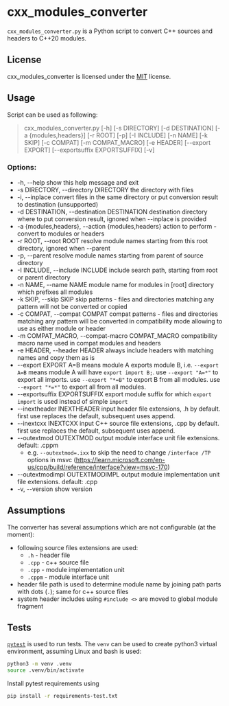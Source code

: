# cxx_modules_converter

`cxx_modules_converter.py` is a Python script to convert C++ sources and headers to C++20 modules.

## License

cxx_modules_converter is licensed under the [MIT](LICENSE) license.

## Usage
Script can be used as following:
> cxx_modules_converter.py [-h] [-s DIRECTORY] [-d DESTINATION] [-a {modules,headers}] [-r ROOT] [-p] [-I INCLUDE] [-n NAME] [-k SKIP] [-c COMPAT] [-m COMPAT_MACRO] [-e HEADER] [--export EXPORT] [--exportsuffix EXPORTSUFFIX] [-v]

### Options:
* -h, --help            show this help message and exit
* -s DIRECTORY, --directory DIRECTORY
                        the directory with files
* -i, --inplace         convert files in the same directory or put conversion result to destination (unsupported)
* -d DESTINATION, --destination DESTINATION
                        destination directory where to put conversion result, ignored when --inplace is provided
* -a {modules,headers}, --action {modules,headers}
                        action to perform - convert to modules or headers
* -r ROOT, --root ROOT  resolve module names starting from this root directory, ignored when --parent
* -p, --parent          resolve module names starting from parent of source directory
* -I INCLUDE, --include INCLUDE
                        include search path, starting from root or parent directory
* -n NAME, --name NAME  module name for modules in [root] directory which prefixes all modules
* -k SKIP, --skip SKIP  skip patterns - files and directories matching any pattern will not be converted or copied
* -c COMPAT, --compat COMPAT
                        compat patterns - files and directories matching any pattern will be converted in compatibility mode allowing to use as either module or header
* -m COMPAT_MACRO, --compat-macro COMPAT_MACRO
                        compatibility macro name used in compat modules and headers
* -e HEADER, --header HEADER
                        always include headers with matching names and copy them as is
* --export EXPORT       A=B means module A exports module B, i.e. `--export A=B` means module A will have `export import B;`. use `--export "A=*"` to export all imports. use `--export "*=B"` to export B from all modules. use `--export "*=*"` to
                        export all from all modules.
* --exportsuffix EXPORTSUFFIX
                        export module suffix for which `export import` is used instead of simple `import`
* --inextheader INEXTHEADER input header file extensions, .h by default. first use replaces the default, subsequent uses append.
* --inextcxx INEXTCXX   input C++ source file extensions, .cpp by default. first use replaces the default, subsequent uses append.
* --outextmod OUTEXTMOD output module interface unit file extensions. default: .cppm
  *  e.g. `--outextmod=.ixx` to skip the need to change `/interface /TP` options in msvc (https://learn.microsoft.com/en-us/cpp/build/reference/interface?view=msvc-170)
* --outextmodimpl OUTEXTMODIMPL  output module implementation unit file extensions. default: .cpp
* -v, --version         show version

## Assumptions
The converter has several assumptions which are not configurable (at the moment):
* following source files extensions are used:
  * `.h` - header file
  * `.cpp` - c++ source file
  * `.cpp` - module implementation unit
  * `.cppm` - module interface unit
* header file path is used to determine module name by joining path parts with dots (`.`); same for c++ source files
* system header includes using `#include <>` are moved to global module fragment

## Tests
[`pytest`](https://pytest.org/) is used to run tests.
The `venv` can be used to create python3 virtual environment, assuming Linux and bash is used:
```bash
python3 -m venv .venv
source .venv/bin/activate
```
Install pytest requirements using
```bash
pip install -r requirements-test.txt
```

